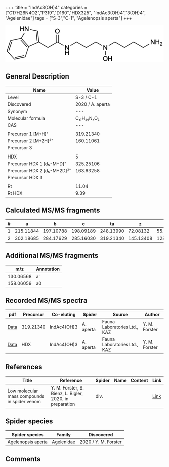 +++
title = "IndAc3(OH)4"
categories = ["C17H26N4O2","P319","D160","HDX325",
"IndAc3(OH)4","3(OH)4",
"Agelenidae"]
tags = ["S-3","C-1",
"Agelenopsis aperta"]
+++

![](/img/IndAc3(OH)4.png)

## General Description

| Name                        | Value            |
|-----------------------------|------------------|
| Level                       | S-3 / C-1               |
| Discovered                  | 2020 / A. aperta |
| Synonym                     | ---              |
| Molecular formula           | C₁₇H₂₆N₄O₂       |
| CAS                         | ---              |
|                             |                  |
| Precursor 1 [M+H]⁺          | 319.21340        |
| Precursor 2 [M+2H]²⁺        | 160.11061        |
| Precursor 3                 |                  |
|                             |                  |
| HDX                         | 5                |
| Precursor HDX 1 [d₅-M+D]⁺   | 325.25106        |
| Precursor HDX 2 [d₅-M+2D]²⁺ | 163.63258        |
| Precursor HDX 3             |                  |
|                             |                  |
| Rt                          | 11.04            |
| Rt HDX                      | 9.39             |

## Calculated MS/MS fragments

| # | a         | b         | c         | ta        | z         | y         | tz        |
|---|-----------|-----------|-----------|-----------|-----------|-----------|-----------|
| 1 | 215.11844 | 197.10788 | 198.09189 | 248.13990 | 72.08132  | 55.05477  | 105.10278 |
| 2 | 302.18685 | 284.17629 | 285.16030 | 319.21340 | 145.13408 | 128.10753 | 162.16063 |

## Additional MS/MS fragments

| m/z       | Annotation |
|-----------|------------|
| 130.06568 | a'         |
| 158.06059 | a0         |

## Recorded MS/MS spectra

| pdf                                                          | Precursor | Co-eluting  | Spider    | Source                       | Author        |
|--------------------------------------------------------------|-----------|-------------|-----------|------------------------------|---------------|
| [Data](/pdf/A-aperta/319_IndAc3(OH)4_IndAc4(OH)3_Aa.pdf)     | 319.21340 | IndAc4(OH)3 | A. aperta | Fauna Laboratories Ltd., KAZ | Y. M. Forster |
| [Data](/pdf/A-aperta/319_IndAc3(OH)4_IndAc4(OH)3_Aa_HDX.pdf) | HDX       | IndAc4(OH)3 | A. aperta | Fauna Laboratories Ltd., KAZ | Y. M. Forster |

## References

| Title     | Reference   | Spider    | Name   | Content  | Link |
|-----------|-------------|-----------|--------|----------|-----|
| Low molecular mass compounds in spider venom      | Y. M. Forster, S. Bienz, L. Bigler, 2020, in preparation          | div.       |   |   | [Link](unknown) |

## Spider species

| Spider species     | Family     | Discovered           |
|--------------------|------------|----------------------|
| Agelenopsis aperta | Agelenidae | 2020 / Y. M. Forster |

## Comments